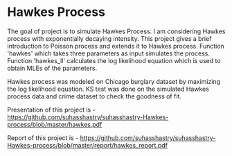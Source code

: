 
<!-- README.md is generated from README.Rmd. Please edit that file -->

# Hawkes Process

The goal of project is to simulate Hawkes Process. I am considering Hawkes process with exponentially decaying intensity. This project gives a brief introduction to Poisson process and extends it to Hawkes process. Function 'hawkes' which takes three parameters as input simulates the process. Function 'hawkes_ll' calculates the log likelihood equation which is used to obtain MLEs of the parameters.

Hawkes process was modeled on Chicago burglary dataset by maximizing the log likelihood equation. KS test was done on the simulated Hawkes process data and crime dataset to check the goodness of fit.

Presentation of this project is - https://github.com/suhasshastry/suhasshastry-Hawkes-process/blob/master/hawkes.pdf

Report of this project is - https://github.com/suhasshastry/suhasshastry-Hawkes-process/blob/master/report/hawkes_report.pdf

